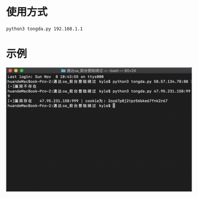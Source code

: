 # **使用方式**

```
python3 tongda.py 192.168.1.1
```

# **示例**

![1.png](https://github.com/aooboo/script/blob/main/%E9%80%9A%E8%BE%BEoa_%E5%89%8D%E5%8F%B0%E7%99%BB%E9%99%86%E7%BB%95%E8%BF%87/1.png)

